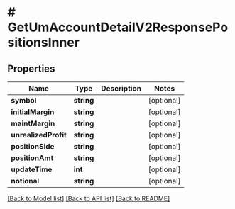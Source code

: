 # # GetUmAccountDetailV2ResponsePositionsInner

## Properties

Name | Type | Description | Notes
------------ | ------------- | ------------- | -------------
**symbol** | **string** |  | [optional]
**initialMargin** | **string** |  | [optional]
**maintMargin** | **string** |  | [optional]
**unrealizedProfit** | **string** |  | [optional]
**positionSide** | **string** |  | [optional]
**positionAmt** | **string** |  | [optional]
**updateTime** | **int** |  | [optional]
**notional** | **string** |  | [optional]

[[Back to Model list]](../../README.md#models) [[Back to API list]](../../README.md#endpoints) [[Back to README]](../../README.md)

